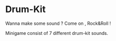 # Drum-Kit
Wanna make some sound ? Come on , Rock&amp;Roll !

Minigame consist of 7 different drum-kit sounds.
